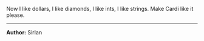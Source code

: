 Now I like dollars, I like diamonds, I like ints, I like strings. Make Cardi like it please.

---
**Author:** SirIan